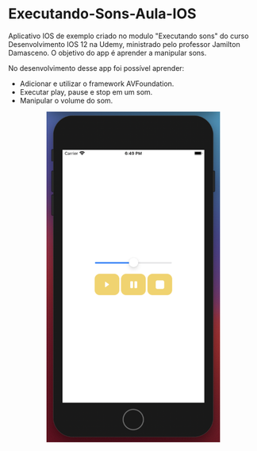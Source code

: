 # Executando-Sons-Aula-IOS
Aplicativo IOS de exemplo criado no modulo "Executando sons" do curso Desenvolvimento IOS 12 na Udemy, ministrado pelo professor Jamilton Damasceno. O objetivo do app é aprender a manipular sons.

No desenvolvimento desse app foi possível aprender:
- Adicionar e utilizar o framework AVFoundation.
- Executar play, pause e stop em um som.
- Manipular o volume do som. 

<p align="center">
  <img src="https://github.com/Gilbert097/Executando-Sons-Aula-IOS/blob/master/PlayerApp.png?raw=true" width="350">
</p>
